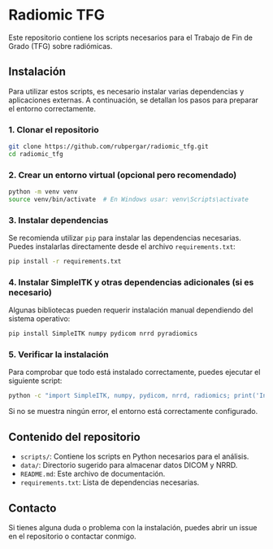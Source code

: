 # Radiomic TFG

Este repositorio contiene los scripts necesarios para el Trabajo de Fin de Grado (TFG) sobre radiómicas.

## Instalación

Para utilizar estos scripts, es necesario instalar varias dependencias y aplicaciones externas. A continuación, se detallan los pasos para preparar el entorno correctamente.

### 1. Clonar el repositorio

```bash
git clone https://github.com/rubpergar/radiomic_tfg.git
cd radiomic_tfg
```

### 2. Crear un entorno virtual (opcional pero recomendado)

```bash
python -m venv venv
source venv/bin/activate  # En Windows usar: venv\Scripts\activate
```

### 3. Instalar dependencias

Se recomienda utilizar `pip` para instalar las dependencias necesarias. Puedes instalarlas directamente desde el archivo `requirements.txt`:

```bash
pip install -r requirements.txt
```

### 4. Instalar SimpleITK y otras dependencias adicionales (si es necesario)

Algunas bibliotecas pueden requerir instalación manual dependiendo del sistema operativo:

```bash
pip install SimpleITK numpy pydicom nrrd pyradiomics
```

### 5. Verificar la instalación

Para comprobar que todo está instalado correctamente, puedes ejecutar el siguiente script:

```bash
python -c "import SimpleITK, numpy, pydicom, nrrd, radiomics; print('Instalación correcta')"
```

Si no se muestra ningún error, el entorno está correctamente configurado.

## Contenido del repositorio

- `scripts/`: Contiene los scripts en Python necesarios para el análisis.
- `data/`: Directorio sugerido para almacenar datos DICOM y NRRD.
- `README.md`: Este archivo de documentación.
- `requirements.txt`: Lista de dependencias necesarias.

## Contacto

Si tienes alguna duda o problema con la instalación, puedes abrir un issue en el repositorio o contactar conmigo.

